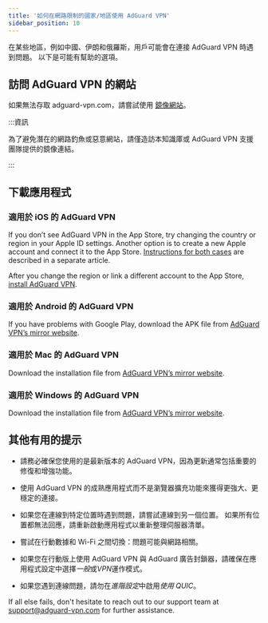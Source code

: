 ```yaml
---
title: '如何在網路限制的國家/地區使用 AdGuard VPN'
sidebar_position: 10
---
```


在某些地區，例如中國、伊朗和俄羅斯，用戶可能會在連接 AdGuard VPN 時遇到問題。 以下是可能有幫助的選項。

## 訪問 AdGuard VPN 的網站

如果無法存取 adguard-vpn.com，請嘗試使用 [鏡像網站](https://adguardvpn-help.com/)。

:::資訊

為了避免潛在的網路釣魚或惡意網站，請僅造訪本知識庫或 AdGuard VPN 支援團隊提供的鏡像連結。

:::

## 下載應用程式

### 適用於 iOS 的 AdGuard VPN

If you don’t see AdGuard VPN in the App Store, try changing the country or region in your Apple ID settings. Another option is to create a new Apple account and connect it to the App Store. [Instructions for both cases](/adguard-vpn-for-ios/solving-problems/app-store) are described in a separate article.

After you change the region or link a different account to the App Store, [install AdGuard VPN](https://apps.apple.com/us/app/adguard-vpn-unlimited-fast/id1525373602).

### 適用於 Android 的 AdGuard VPN

If you have problems with Google Play, download the APK file from [AdGuard VPN’s mirror website](https://adguardvpn-help.com/android/overview.html).

### 適用於 Mac 的 AdGuard VPN

Download the installation file from [AdGuard VPN’s mirror website](https://adguardvpn-help.com/windows/overview.html).

### 適用於 Windows 的 AdGuard VPN

Download the installation file from [AdGuard VPN’s mirror website](https://adguardvpn-help.com/mac/overview.html).

## 其他有用的提示

- 請務必確保您使用的是最新版本的 AdGuard VPN，因為更新通常包括重要的修復和增強功能。

- 使用 AdGuard VPN 的成熟應用程式而不是瀏覽器擴充功能來獲得更強大、更穩定的連接。

- 如果您在連線到特定位置時遇到問題，請嘗試連線到另一個位置。 如果所有位置都無法回應，請重新啟動應用程式以重新整理伺服器清單。

- 嘗試在行動數據和 Wi-Fi 之間切換：問題可能與網路相關。

- 如果您在行動版上使用 AdGuard VPN 與 AdGuard 廣告封鎖器，請確保在應用程式設定中選擇*一般*或*VPN*運作模式。

- 如果您遇到連線問題，請勿在*進階設定*中啟用*使用 QUIC*。

If all else fails, don't hesitate to reach out to our support team at <support@adguard-vpn.com> for further assistance.

